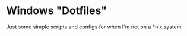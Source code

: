 Windows "Dotfiles"
==================

Just some simple scripts and configs for when I'm not on a \*nix system
